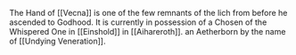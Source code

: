 The Hand of [[Vecna]] is one of the few remnants of the lich from before he ascended to Godhood. It is currently in possession of a Chosen of the Whispered One in [[Einshold]] in [[Aihareroth]]. an Aetherborn by the name of [[Undying Veneration]].